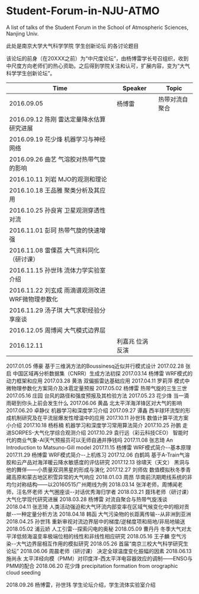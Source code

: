 # Student-Forum-in-NJU-ATMO
A list of talks of the Student Forum in the School of Atmospheric Sciences, Nanjing Univ. 

此处是南京大学大气科学学院 学生创新论坛 的各讨论题目

该论坛的前身（在20XXX之前）为“中尺度论坛”，由杨博雷学长号召组织，收到中尺度方向老师们的热心资助。之后得到学院关注和认可，扩展内容，变为“大气科学学生创新论坛”。

|  Time  | Speaker | Topic |
| ---|----|----|
|2016.09.05	|杨博雷   |热带对流自聚合
|2016.09.12	  陈刚      雷达定量降水估算研究进展
|2016.09.19	  花少烽	    机器学习与神经网络
|2016.09.26	  曲艺	气溶胶对热带气旋的影响
|2016.10.11	刘岩	MJO的观测和理论
|2016.10.18	王品雅	聚类分析及其应用
|2016.10.25	孙良宵	卫星观测穿透性对流
|2016.11.01	  彭珂	热带气旋的快速增强
|2016.11.08	  雷傈荔	大气资料同化（研讨课）
|2016.11.15	孙世玮	流体力学实验室介绍
|2016.11.22	刘玄成	雨滴谱观测改进WRF微物理参数化
|2016.11.29	汤子琪	大气求职经验分享座谈
|2016.12.05	  周博闻	大气模式边界层
2016.12.11	|利嘉兆	位涡反演
2017.01.05	  傅豪	基于三维涡方法的Boussinesq近似并行模式设计
2017.02.28	  张启	中国区域再分析数据集（CNRR）生成方法初探
2017.03.14	  杨博雷	WRF模式的动力框架和应用
2017.03.28	  黄浩	双偏振雷达基础应用
2017.04.11	  罗莉萍	模式中微物理参数化方案简介及冰雹定量预报
2017.05.02	  杨博雷	热带气旋的三生三世
2017.05.16	庄园	台风的路径和强度预报及其检验方法
2017.05.23	花少烽	当一滴雨砸到你头上前会发生什么
2017.06.06	黄晶	北太平洋海洋锋区对大气的影响
2017.06.20	卓静仪	机器学习和深度学习介绍
2017.09.27	谭鑫	西半球环流型的形成机制研究及在平流层爆发性增温中的应用
2017.10.11	孙世玮	数值计算平流方案小介绍
2017.10.18	杨栎楠	机器学习和深度学习常用算法简介
2017.10.25	孙鹏	走进SORPES-大气化学综合观测介绍
2017.10.29	袁行远（彩云科技CEO）	智能时代的商业气象-AI天气预报员可以无师自通并挣钱吗
2017.11.08	张志琦	An Introduction to Matsuno-Gill model
2017.11.15	杨博雷	WRF模式简介--基本原理
2017.11.29	杨博雷	WRF模式简介--上机练习
2017.12.06	白鹤鸣	基于A-Train气溶胶和云产品对海洋暖云降水敏感度的评估研究
2017.12.13	徐啸天（天文）	黑洞与他的舞伴——小质量双洞黑星的形成与演化
2017.12.27 	刘师佐	数值模拟秋冬季青藏高原和蒙古地区积雪异常的大气响应
2018.01.03 	周昂	华南前汛期飑线系统的非均匀对称结构——以20160515广州飑线为例
2018.03.14 	张洋老师，周博闻老师，汪名怀老师	大气圈座谈--对话优秀海归学者
2018.03.21	聂玮老师（研讨课）	大气化学现代研究进展
2018.03.28	杨博雷	对流自聚合与热带气旋浅谈
2018.04.11	张志琦	人类活动强迫和大气环流内部变率在区域气候变化中的相对贡献--一种定量分析方法
2018.04.18	韩函	大气污染物的长距离传输--从非洲到亚洲
2018.04.25	孙世玮	重新审视对流边界层中的梯度/逆梯度项和局地/非局地输送
2018.05.02	浦云娇	人工引雷--探索闪电的奥秘
2018.05.09	曹丹丹	冬季大气对太平洋低频海温变率极端位相的线性和非线性相应研究
2018.05.16	王子麟	空气污染--大气边界层相互作用的模拟研究
2018.05.26		首届“南京三校大气科学研究生论坛”
2018.06.06	周晨老师（研讨课）	决定全球温度变化振幅的因素
2018.06.13	施尚永	太平洋经向模（PMM）对印度洋-西太平洋电容器效应的调制——ENSO与PMM的配合
2018.06.20	花少烽	precipitation formation from orographic cloud seeding

2018.09.26  杨博雷，孙世玮  学生论坛介绍，学生流体实验室介绍
